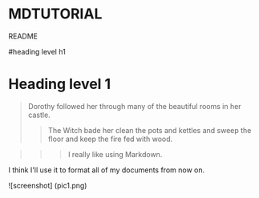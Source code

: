 # MDTUTORIAL

README

#heading level h1

<h1>Heading level 1</h1>
 
> Dorothy followed her through many of the beautiful rooms in her castle.
>
>> The Witch bade her clean the pots and kettles and sweep the floor and keep the fire fed with wood.

>>>I really like using Markdown.

I think I'll use it to format all of my documents from now on.  

![screenshot] (pic1.png)
